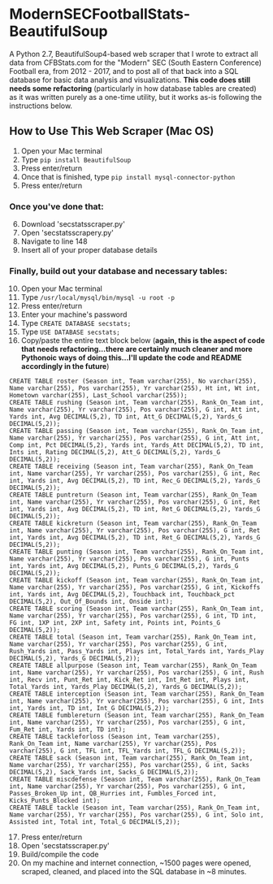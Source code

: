 # ModernSECFootballStats-BeautifulSoup
A Python 2.7, BeautifulSoup4-based web scraper that I wrote to extract all data from CFBStats.com for the "Modern" SEC (South Eastern Conference) Football era, from 2012 - 2017, and to post all of that back into a SQL database for basic data analysis and visualizations. **This code does still needs some refactoring** (particularly in how database tables are created) as it was written purely as a one-time utility, but it works as-is following the instructions below.

## How to Use This Web Scraper (Mac OS)

1) Open your Mac terminal
2) Type `pip install BeautifulSoup`
3) Press enter/return
4) Once that is finished, type `pip install mysql-connector-python`
5) Press enter/return

### Once you've done that:

6) Download 'secstatsscraper.py'
7) Open 'secstatsscrapery.py'
8) Navigate to line 148
9) Insert all of your proper database details

### Finally, build out your database and necessary tables:

10) Open your Mac terminal
11) Type `/usr/local/mysql/bin/mysql -u root -p`
12) Press enter/return
13) Enter your machine's password
14) Type `CREATE DATABASE secstats;`
15) Type `USE DATABASE secstats;`
16) Copy/paste the entire text block below (**again, this is the aspect of code that needs refactoring...there are certainly much cleaner and more Pythonoic ways of doing this...I'll update the code and README accordingly in the future**)

```
CREATE TABLE roster (Season int, Team varchar(255), No varchar(255), Name varchar(255), Pos varchar(255), Yr varchar(255), Ht int, Wt int, Hometown varchar(255), Last_School varchar(255));
CREATE TABLE rushing (Season int, Team varchar(255), Rank_On_Team int, Name varchar(255), Yr varchar(255), Pos varchar(255), G int, Att int, Yards int, Avg DECIMAL(5,2), TD int, Att_G DECIMAL(5,2), Yards_G DECIMAL(5,2));
CREATE TABLE passing (Season int, Team varchar(255), Rank_On_Team int, Name varchar(255), Yr varchar(255), Pos varchar(255), G int, Att int, Comp int, Pct DECIMAL(5,2), Yards int, Yards_Att DECIMAL(5,2), TD int, Ints int, Rating DECIMAL(5,2), Att_G DECIMAL(5,2), Yards_G DECIMAL(5,2));
CREATE TABLE receiving (Season int, Team varchar(255), Rank_On_Team int, Name varchar(255), Yr varchar(255), Pos varchar(255), G int, Rec int, Yards int, Avg DECIMAL(5,2), TD int, Rec_G DECIMAL(5,2), Yards_G DECIMAL(5,2));
CREATE TABLE puntreturn (Season int, Team varchar(255), Rank_On_Team int, Name varchar(255), Yr varchar(255), Pos varchar(255), G int, Ret int, Yards int, Avg DECIMAL(5,2), TD int, Ret_G DECIMAL(5,2), Yards_G DECIMAL(5,2));
CREATE TABLE kickreturn (Season int, Team varchar(255), Rank_On_Team int, Name varchar(255), Yr varchar(255), Pos varchar(255), G int, Ret int, Yards int, Avg DECIMAL(5,2), TD int, Ret_G DECIMAL(5,2), Yards_G DECIMAL(5,2));
CREATE TABLE punting (Season int, Team varchar(255), Rank_On_Team int, Name varchar(255), Yr varchar(255), Pos varchar(255), G int, Punts int, Yards int, Avg DECIMAL(5,2), Punts_G DECIMAL(5,2), Yards_G DECIMAL(5,2));
CREATE TABLE kickoff (Season int, Team varchar(255), Rank_On_Team int, Name varchar(255), Yr varchar(255), Pos varchar(255), G int, Kickoffs int, Yards int, Avg DECIMAL(5,2), Touchback int, Touchback_pct DECIMAL(5,2), Out_Of_Bounds int, Onside int);
CREATE TABLE scoring (Season int, Team varchar(255), Rank_On_Team int, Name varchar(255), Yr varchar(255), Pos varchar(255), G int, TD int, FG int, 1XP int, 2XP int, Safety int, Points int, Points_G DECIMAL(5,2));
CREATE TABLE total (Season int, Team varchar(255), Rank_On_Team int, Name varchar(255), Yr varchar(255), Pos varchar(255), G int, Rush_Yards int, Pass_Yards int, Plays int, Total_Yards int, Yards_Play DECIMAL(5,2), Yards_G DECIMAL(5,2));
CREATE TABLE allpurpose (Season int, Team varchar(255), Rank_On_Team int, Name varchar(255), Yr varchar(255), Pos varchar(255), G int, Rush int, Recv int, Punt_Ret int, Kick_Ret int, Int_Ret int, Plays int, Total_Yards int, Yards_Play DECIMAL(5,2), Yards_G DECIMAL(5,2));
CREATE TABLE interception (Season int, Team varchar(255), Rank_On_Team int, Name varchar(255), Yr varchar(255), Pos varchar(255), G int, Ints int, Yards int, TD int, Int_G DECIMAL(5,2));
CREATE TABLE fumblereturn (Season int, Team varchar(255), Rank_On_Team int, Name varchar(255), Yr varchar(255), Pos varchar(255), G int, Fum_Ret int, Yards int, TD int);
CREATE TABLE tackleforloss (Season int, Team varchar(255), Rank_On_Team int, Name varchar(255), Yr varchar(255), Pos varchar(255), G int, TFL int, TFL_Yards int, TFL_G DECIMAL(5,2));
CREATE TABLE sack (Season int, Team varchar(255), Rank_On_Team int, Name varchar(255), Yr varchar(255), Pos varchar(255), G int, Sacks DECIMAL(5,2), Sack_Yards int, Sacks_G DECIMAL(5,2));
CREATE TABLE miscdefense (Season int, Team varchar(255), Rank_On_Team int, Name varchar(255), Yr varchar(255), Pos varchar(255), G int, Passes_Broken_Up int, QB_Hurries int, Fumbles_Forced int, Kicks_Punts_Blocked int);
CREATE TABLE tackle (Season int, Team varchar(255), Rank_On_Team int, Name varchar(255), Yr varchar(255), Pos varchar(255), G int, Solo int, Assisted int, Total int, Total_G DECIMAL(5,2));
```
17) Press enter/return
18) Open 'secstatsscraper.py'
19) Build/compile the code
20) On my machine and internet connection, ~1500 pages were opened, scraped, cleaned, and placed into the SQL database in ~8 minutes.
